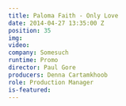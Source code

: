 ```yaml
---
title: Paloma Faith - Only Love
date: 2014-04-27 13:35:00 Z
position: 35
img: 
video: 
company: Somesuch
runtime: Promo
director: Paul Gore
producers: Denna Cartamkhoob
role: Production Manager
is-featured: 
---
```


